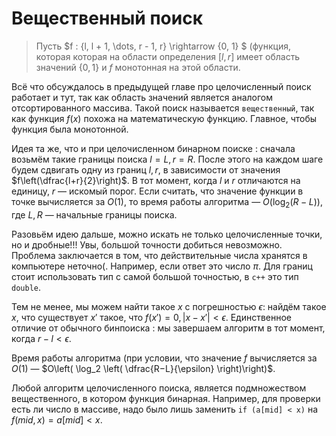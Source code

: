 # Вещественный поиск

> Пусть $f : \{l, l + 1, \dots, r - 1, r\} \rightarrow \{0, 1\} $ (функция, которая которая на области определения $[l, r]$ имеет область значений $\{0, 1\}$ и $f$ монотонная на этой области.

Всё что обсуждалось в предыдущей главе про целочисленный поиск работает и тут, так как область значений является аналогом отсортированного массива. Такой поиск называется `вещественный`, так как функция $f(x)$ похожа на математическую функцию. Главное, чтобы функция была монотонной.

Идея та же, что и при целочисленном бинарном поиске : сначала возьмём такие границы поиска $l = L, r = R$. После этого на каждом шаге будем сдвигать одну из границ $l, r$, в зависимости от значения $f\left(\dfrac{l+r}{2}\right)$. В тот момент, когда $l$ и $r$ отличаются на единицу, $r$ &mdash; искомый порог. Если считать, что значение функции в точке вычисляется за $O(1)$, то время работы алгоритма &mdash; $O(\log_2 (R − L))$, где $L, R$ &mdash; начальные границы поиска.

Разовьём идею дальше, можно искать не только целочисленные точки, но и дробные!!! Увы, большой точности добиться невозможно. Проблема заключается в том, что действительные числа хранятся в компьютере неточно(. Например, если ответ это число $\pi$. Для границ стоит использовать тип с самой большой точностью, в `c++` это тип `double`.

Тем не менее, мы можем найти такое $x$ с погрешностью $\epsilon$:
найдём такое $x$, что существует $x'$ такое, что $f(x') = 0, |x − x'| < \epsilon$. Единственное отличие от обычного бинпоиска : мы завершаем алгоритм в тот момент, когда $r − l < \epsilon$.

Время работы алгоритма (при условии, что значение $f$ вычисляется за $O(1)$ &mdash; $O\left( \log_2 \left( \dfrac{R−L}{\epsilon} \right)\right)$.


Любой алгоритм целочисленного поиска, является подмножеством вещественного, в котором функция бинарная. Например, для проверки есть ли число в массиве, надо было лишь заменить `if (a[mid] < x)` на $f(mid, x) = a[mid] < x$.


